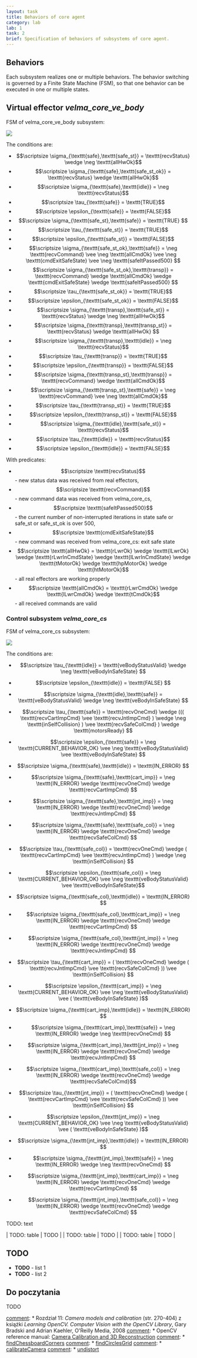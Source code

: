 ```yaml
---
layout: task
title: Behaviors of core agent
category: lab
lab: 1
task: 2
brief: Specification of behaviors of subsystems of core agent.
---
```


## Behaviors

Each subsystem realizes one or multiple behaviors.
The behavior switching is governed by a Finite State Machine (FSM), so that one behavior can be executed in one or multiple states.

## Virtual effector *velma_core_ve_body*
FSM of velma_core_ve_body subsystem:

![]({{site.baseurl}}/public/img/velma_core_ve_body_fsm.png)

The conditions are:

* $$\scriptsize \sigma_{\texttt{safe},\texttt{safe_st}} = \texttt{recvStatus} \wedge \neg \texttt{allHwOk}$$
* $$\scriptsize \sigma_{\texttt{safe},\texttt{safe_st_ok}} = \texttt{recvStatus} \wedge \texttt{allHwOk}$$
* $$\scriptsize \sigma_{\texttt{safe},\texttt{idle}} = \neg \texttt{recvStatus}$$
* $$\scriptsize \tau_{\texttt{safe}} = \texttt{TRUE}$$
* $$\scriptsize \epsilon_{\texttt{safe}} = \texttt{FALSE}$$
* $$\scriptsize \sigma_{\texttt{safe_st},\texttt{safe}} = \texttt{TRUE} $$
* $$\scriptsize \tau_{\texttt{safe_st}} = \texttt{TRUE}$$
* $$\scriptsize \epsilon_{\texttt{safe_st}} = \texttt{FALSE}$$
* $$\scriptsize \sigma_{\texttt{safe_st_ok},\texttt{safe}} = \neg \texttt{recvCommand} \vee \neg \texttt{allCmdOk} \vee \neg \texttt{cmdExitSafeState} \vee \neg \texttt{safeItPassed500} $$
* $$\scriptsize \sigma_{\texttt{safe_st_ok},\texttt{transp}} = \texttt{recvCommand} \wedge \texttt{allCmdOk} \wedge \texttt{cmdExitSafeState} \wedge \texttt{safeItPassed500} $$
* $$\scriptsize \tau_{\texttt{safe_st_ok}} = \texttt{TRUE}$$
* $$\scriptsize \epsilon_{\texttt{safe_st_ok}} = \texttt{FALSE}$$
* $$\scriptsize \sigma_{\texttt{transp},\texttt{safe_st}} = \texttt{recvStatus} \wedge \neg \texttt{allHwOk}$$
* $$\scriptsize \sigma_{\texttt{transp},\texttt{transp_st}} = \texttt{recvStatus} \wedge \texttt{allHwOk} $$
* $$\scriptsize \sigma_{\texttt{transp},\texttt{idle}} = \neg \texttt{recvStatus}$$
* $$\scriptsize \tau_{\texttt{transp}} = \texttt{TRUE}$$
* $$\scriptsize \epsilon_{\texttt{transp}} = \texttt{FALSE}$$
* $$\scriptsize \sigma_{\texttt{transp_st},\texttt{transp}} = \texttt{recvCommand} \wedge \texttt{allCmdOk}$$
* $$\scriptsize \sigma_{\texttt{transp_st},\texttt{safe}} = \neg \texttt{recvCommand} \vee \neg \texttt{allCmdOk}$$
* $$\scriptsize \tau_{\texttt{transp_st}} = \texttt{TRUE}$$
* $$\scriptsize \epsilon_{\texttt{transp_st}} = \texttt{FALSE}$$
* $$\scriptsize \sigma_{\texttt{idle},\texttt{safe_st}} = \texttt{recvStatus}$$
* $$\scriptsize \tau_{\texttt{idle}} = \texttt{recvStatus}$$
* $$\scriptsize \epsilon_{\texttt{idle}} = \texttt{FALSE}$$

With predicates:

* $$\scriptsize \texttt{recvStatus}$$ - new status data was received from real effectors,
* $$\scriptsize \texttt{recvCommand}$$ - new command data was received from velma_core_cs,
* $$\scriptsize \texttt{safeItPassed500}$$ - the current number of non-interrupted iterations in state safe or safe_st or safe_st_ok is over 500,
* $$\scriptsize \texttt{cmdExitSafeState}$$ - new command was received from velma_core_cs: exit safe state
* $$\scriptsize \texttt{allHwOk} = \texttt{rLwrOk} \wedge \texttt{lLwrOk} \wedge \texttt{rLwrInCmdState} \wedge \texttt{lLwrInCmdState} \wedge \texttt{tMotorOk} \wedge \texttt{hpMotorOk} \wedge \texttt{htMotorOk}$$ - all real
effectors are working properly
* $$\scriptsize \texttt{allCmdOk} = \texttt{rLwrCmdOk} \wedge \texttt{lLwrCmdOk} \wedge \texttt{tCmdOk}$$ - all received commands are valid

### Control subsystem *velma_core_cs*

FSM of velma_core_cs subsystem:

![]({{site.baseurl}}/public/img/velma_core_cs_fsm.png)

The conditions are:

* $$\scriptsize \tau_{\texttt{idle}} = \texttt{veBodyStatusValid} \wedge \neg \texttt{veBodyInSafeState} $$
* $$\scriptsize \epsilon_{\texttt{idle}} = \texttt{FALSE} $$
* $$\scriptsize \sigma_{\texttt{idle},\texttt{safe}} = \texttt{veBodyStatusValid} \wedge \neg \texttt{veBodyInSafeState} $$

* $$\scriptsize \tau_{\texttt{safe}} = \texttt{recvOneCmd} \wedge ((( \texttt{recvCartImpCmd} \vee \texttt{recvJntImpCmd} ) \wedge \neg \texttt{inSelfCollision} ) \vee \texttt{recvSafeColCmd} ) \wedge \texttt{motorsReady} $$
* $$\scriptsize \epsilon_{\texttt{safe}} = \neg \texttt{CURRENT_BEHAVIOR_OK} \vee \neg \texttt{veBodyStatusValid} \vee \texttt{veBodyInSafeState} $$
* $$\scriptsize \sigma_{\texttt{safe},\texttt{idle}} = \texttt{IN_ERROR} $$
* $$\scriptsize \sigma_{\texttt{safe},\texttt{cart_imp}} = \neg \texttt{IN_ERROR} \wedge \texttt{recvOneCmd} \wedge \texttt{recvCartImpCmd} $$
* $$\scriptsize \sigma_{\texttt{safe},\texttt{jnt_imp}} = \neg \texttt{IN_ERROR} \wedge \texttt{recvOneCmd} \wedge \texttt{recvJntImpCmd} $$
* $$\scriptsize \sigma_{\texttt{safe},\texttt{safe_col}} = \neg \texttt{IN_ERROR} \wedge \texttt{recvOneCmd} \wedge \texttt{recvSafeColCmd} $$

* $$\scriptsize \tau_{\texttt{safe_col}} = \texttt{recvOneCmd} \wedge ( \texttt{recvCartImpCmd} \vee \texttt{recvJntImpCmd} ) \wedge \neg \texttt{inSelfCollision} $$
* $$\scriptsize \epsilon_{\texttt{safe_col}} = \neg \texttt{CURRENT_BEHAVIOR_OK} \vee \neg \texttt{veBodyStatusValid} \vee \texttt{veBodyInSafeState}$$
* $$\scriptsize \sigma_{\texttt{safe_col},\texttt{idle}} = \texttt{IN_ERROR} $$
* $$\scriptsize \sigma_{\texttt{safe_col},\texttt{cart_imp}} = \neg \texttt{IN_ERROR} \wedge \texttt{recvOneCmd} \wedge \texttt{recvCartImpCmd} $$
* $$\scriptsize \sigma_{\texttt{safe_col},\texttt{jnt_imp}} = \neg \texttt{IN_ERROR} \wedge \texttt{recvOneCmd} \wedge \texttt{recvJntImpCmd} $$

* $$\scriptsize \tau_{\texttt{cart_imp}} = ( \texttt{recvOneCmd} \wedge ( \texttt{recvJntImpCmd} \vee \texttt{recvSafeColCmd} )) \vee \texttt{inSelfCollision} $$
* $$\scriptsize \epsilon_{\texttt{cart_imp}} = \neg \texttt{CURRENT_BEHAVIOR_OK} \vee \neg \texttt{veBodyStatusValid} \vee ( \texttt{veBodyInSafeState} )$$
* $$\scriptsize \sigma_{\texttt{cart_imp},\texttt{idle}} = \texttt{IN_ERROR} $$
* $$\scriptsize \sigma_{\texttt{cart_imp},\texttt{safe}} = \neg \texttt{IN_ERROR} \wedge \neg \texttt{recvOneCmd} $$
* $$\scriptsize \sigma_{\texttt{cart_imp},\texttt{jnt_imp}} = \neg \texttt{IN_ERROR} \wedge \texttt{recvOneCmd} \wedge \texttt{recvJntImpCmd} $$
* $$\scriptsize \sigma_{\texttt{cart_imp},\texttt{safe_col}} = \neg \texttt{IN_ERROR} \wedge \texttt{recvOneCmd} \wedge \texttt{recvSafeColCmd}$$ 

* $$\scriptsize \tau_{\texttt{jnt_imp}} = ( \texttt{recvOneCmd} \wedge ( \texttt{recvCartImpCmd} \vee \texttt{recvSafeColCmd} )) \vee \texttt{inSelfCollision} $$
* $$\scriptsize \epsilon_{\texttt{jnt_imp}} = \neg \texttt{CURRENT_BEHAVIOR_OK} \vee \neg \texttt{veBodyStatusValid} \vee ( \texttt{veBodyInSafeState} )$$
* $$\scriptsize \sigma_{\texttt{jnt_imp},\texttt{idle}} = \texttt{IN_ERROR} $$
* $$\scriptsize \sigma_{\texttt{jnt_imp},\texttt{safe}} = \neg \texttt{IN_ERROR} \wedge \neg \texttt{recvOneCmd} $$
* $$\scriptsize \sigma_{\texttt{jnt_imp},\texttt{cart_imp}} = \neg \texttt{IN_ERROR} \wedge \texttt{recvOneCmd} \wedge \texttt{recvCartImpCmd} $$
* $$\scriptsize \sigma_{\texttt{jnt_imp},\texttt{safe_col}} = \neg \texttt{IN_ERROR} \wedge \texttt{recvOneCmd} \wedge \texttt{recvSafeColCmd} $$


TODO: text

| TODO: table    | TODO   |
| TODO: table    | TODO   |
| TODO: table    | TODO   |

## TODO

 * **TODO** - list 1
 * **TODO** - list 2

[comment]: ![]({{site.baseurl}}/public/l1/pattern_explained.png)

## Do poczytania
TODO

[comment]: * Rozdział 11: _Camera models and calibration_ (str. 270-404) z książki _Learning OpenCV. Computer Vision with the OpenCV Library_, Gary Bradski and Adrian Kaehler, O'Reilly Media, 2008
[comment]: * OpenCV reference manual: [Camera Calibration and 3D Reconstruction](http://docs.opencv.org/2.4/modules/calib3d/doc/camera_calibration_and_3d_reconstruction.html)
[comment]:  * [findChessboardCorners](http://docs.opencv.org/2.4/modules/calib3d/doc/camera_calibration_and_3d_reconstruction.html#findchessboardcorners)
[comment]:  * [findCirclesGrid](http://docs.opencv.org/2.4/modules/calib3d/doc/camera_calibration_and_3d_reconstruction.html#findcirclesgrid)
[comment]:  * [calibrateCamera](http://docs.opencv.org/2.4/modules/calib3d/doc/camera_calibration_and_3d_reconstruction.html#calibratecamera)
[comment]:  * [undistort](http://docs.opencv.org/2.4/modules/imgproc/doc/geometric_transformations.html#undistort)

